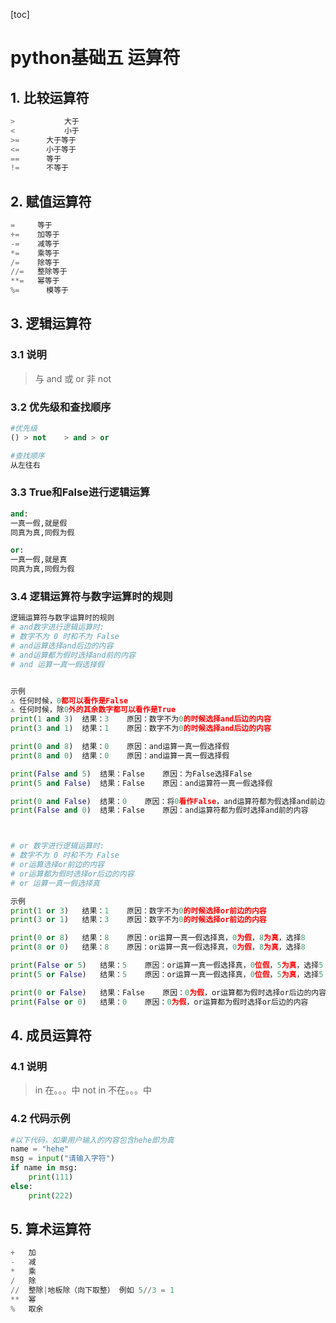 [toc]



# python基础五	运算符

## 1. 比较运算符

```python
>			大于
<			小于
>=		大于等于
<=		小于等于
==		等于
!=		不等于
```



## 2. 赋值运算符

```python
=     等于
+=    加等于
-=    减等于
*=    乘等于
/=    除等于
//=   整除等于
**=   幂等于
%=		模等于
```



## 3. 逻辑运算符

### 3.1 说明

> 与 and
> 或 or
> 非 not

### 3.2 优先级和查找顺序

```python
#优先级
() > not	> and > or

#查找顺序
从左往右
```



### 3.3 True和False进行逻辑运算

```python
and:
一真一假,就是假
同真为真,同假为假

or:
一真一假,就是真
同真为真,同假为假
```



### 3.4 逻辑运算符与数字运算时的规则

```python
逻辑运算符与数字运算时的规则 
# and数字进行逻辑运算时:
# 数字不为 0 时和不为 False
# and运算选择and后边的内容
# and运算都为假时选择and前的内容
# and 运算一真一假选择假


示例
⚠️ 任何时候，0都可以看作是False
⚠️ 任何时候，除0外的其余数字都可以看作是True
print(1 and 3)	结果：3	原因：数字不为0的时候选择and后边的内容
print(3 and 1)	结果：1	原因：数字不为0的时候选择and后边的内容

print(0 and 8)	结果：0	原因：and运算一真一假选择假
print(8 and 0)	结果：0	原因：and运算一真一假选择假

print(False and 5)	结果：False	原因：为False选择False
print(5 and False)	结果：False	原因：and运算符一真一假选择假

print(0 and False)	结果：0	原因：将0看作False，and运算符都为假选择and前边的内容
print(False and 0)	结果：False	原因：and运算符都为假时选择and前的内容



# or 数字进行逻辑运算时:
# 数字不为 0 时和不为 False
# or运算选择or前边的内容
# or运算都为假时选择or后边的内容
# or 运算一真一假选择真

示例
print(1 or 3)	结果：1	原因：数字不为0的时候选择or前边的内容
print(3 or 1)	结果：3	原因：数字不为0的时候选择or前边的内容

print(0 or 8)	结果：8	原因：or运算一真一假选择真，0为假，8为真，选择8
print(8 or 0)	结果：8	原因：or运算一真一假选择真，0为假，8为真，选择8

print(False or 5)	结果：5	原因：or运算一真一假选择真，0位假，5为真，选择5
print(5 or False)	结果：5	原因：or运算一真一假选择真，0位假，5为真，选择5

print(0 or False)	结果：False	原因：0为假，or运算都为假时选择or后边的内容
print(False or 0)	结果：0	原因：0为假，or运算都为假时选择or后边的内容
```



## 4. 成员运算符

### 4.1 说明

> in 在。。。中
> not in 不在。。。中

### 4.2 代码示例

```python
#以下代码，如果用户输入的内容包含hehe即为真
name = "hehe"
msg = input("请输入字符")
if name in msg:
    print(111)
else:
    print(222)
```



## 5. 算术运算符

```python
+   加
-   减
*   乘	
/   除
//  整除|地板除（向下取整） 例如 5//3 = 1
**  幂
%  	取余
```



